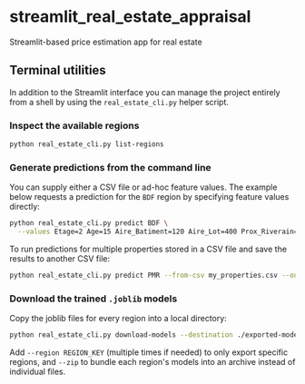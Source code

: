 # streamlit_real_estate_appraisal
Streamlit-based price estimation app for real estate

## Terminal utilities

In addition to the Streamlit interface you can manage the project entirely
from a shell by using the `real_estate_cli.py` helper script.

### Inspect the available regions

```bash
python real_estate_cli.py list-regions
```

### Generate predictions from the command line

You can supply either a CSV file or ad-hoc feature values. The example below
requests a prediction for the `BDF` region by specifying feature values
directly:

```bash
python real_estate_cli.py predict BDF \
  --values Etage=2 Age=15 Aire_Batiment=120 Aire_Lot=400 Prox_Riverain=0
```

To run predictions for multiple properties stored in a CSV file and save the
results to another CSV file:

```bash
python real_estate_cli.py predict PMR --from-csv my_properties.csv --output predictions.csv
```

### Download the trained `.joblib` models

Copy the joblib files for every region into a local directory:

```bash
python real_estate_cli.py download-models --destination ./exported-models
```

Add `--region REGION_KEY` (multiple times if needed) to only export specific
regions, and `--zip` to bundle each region's models into an archive instead of
individual files.
